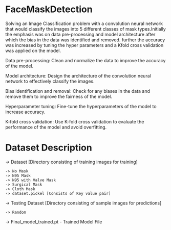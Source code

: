 # FaceMaskDetection

Solving an Image Classification problem with a convolution neural network that would classify the images into 5 different classes of mask types.Initially the emphasis was on data pre-processing and model architecture after which the bias in the data was identified and removed. further the accuracy was increased by tuning the hyper parameters and a Kfold cross validation was applied on the model.

Data pre-processing: Clean and normalize the data to improve the accuracy of the model.

Model architecture: Design the architecture of the convolution neural network to effectively classify the images.

Bias identification and removal: Check for any biases in the data and remove them to improve the fairness of the model.

Hyperparameter tuning: Fine-tune the hyperparameters of the model to increase accuracy.

K-fold cross validation: Use K-fold cross validation to evaluate the performance of the model and avoid overfitting.

# Dataset Description
-> Dataset [Directory consisting of training images for training]

	-> No Mask
	-> N95 Mask
	-> N95 with Valve Mask
	-> Surgical Mask
	-> Cloth Mask 
	-> dataset.pickel [Consists of Key value pair]

-> Testing Dataset [Directory consisting of sample images for predictions]

	-> Random

-> Final_model_trained.pt 		- Trained Model File 

